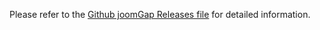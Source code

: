 Please refer to the [Github joomGap Releases file](https://github.com/driftyco/ng-cordova/releases) for detailed information.
